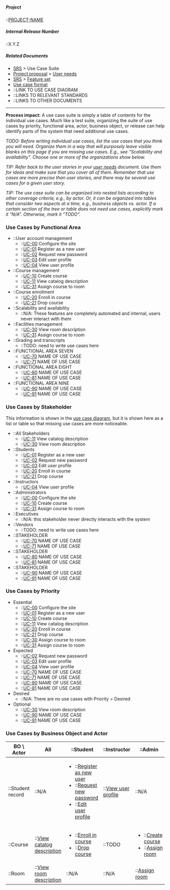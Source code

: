 <!-- markdownlint-disable MD033 -->
<!-- markdownlint-disable-next-line first-line-h1 -->

##### Project

::[PROJECT-NAME](Home)

##### Internal Release Number

::X.Y.Z

##### Related Documents

- [SRS](SRS) > Use Case Suite
- [Project proposal](Proposal) > [User needs](User-Needs)
- [SRS](SRS) > [Feature set](Feature-Set)
- [Use case format](Use-Case-Format)
- ::LINK TO USE CASE DIAGRAM
- ::LINKS TO RELEVANT STANDARDS
- ::LINKS TO OTHER DOCUMENTS

---

**Process impact:** A use case suite is simply a table of contents for
the individual use cases. Much like a test suite, organizing the suite
of use cases by priority, functional area, actor, business object, or
release can help identify parts of the system that need additional use
cases.

_TODO: Before writing individual use cases, list the use cases that you
think you will need. Organize them in a way that will purposely leave
visible blanks on this page if you are missing use cases. E.g., see
"Scalability and availability". Choose one or more of the organizations
show below._

_TIP: Refer back to the user stories in your [user needs](User-Needs)
document. Use them for ideas and make sure that you cover all of them.
Remember that use cases are more precise than user stories, and there
may be several use cases for a given user story._

_TIP: The use case suite can be organized into nested lists according to
other coverage criteria, e.g., by actor. Or, it can be organized into
tables that consider two aspects at a time, e.g., business objects vs.
actor. If a certain section of the tree or table does not need use
cases, explicitly mark it "N/A". Otherwise, mark it "TODO"._

### Use Cases by Functional Area

- ::User account management
  - ::[UC-00](Use-Cases#UC-00) Configure the site
  - ::[UC-01](Use-Cases#UC-01) Register as a new user
  - ::[UC-02](Use-Cases#UC-02) Request new password
  - ::[UC-03](Use-Cases#UC-03) Edit user profile
  - ::[UC-04](Use-Cases#UC-04) View user profile
- ::Course management
  - ::[UC-10](Use-Cases#UC-10) Create course
  - ::[UC-11](Use-Cases#UC-11) View catalog description
  - ::[UC-31](Use-Cases#UC-31) Assign course to room
- ::Course enrollment
  - ::[UC-20](Use-Cases#UC-20) Enroll in course
  - ::[UC-21](Use-Cases#UC-21) Drop course
- ::Scalability and availability
  - ::N/A: These features are completely automated and internal, users never interact with them
- ::Facilities management
  - ::[UC-30](Use-Cases#UC-30) View room description
  - ::[UC-31](Use-Cases#UC-31) Assign course to room
- ::Grading and transcripts
  - ::TODO: need to write use cases here
- ::FUNCTIONAL AREA SEVEN
  - ::[UC-70](Use-Cases#UC-70) NAME OF USE CASE
  - ::[UC-71](Use-Cases#UC-71) NAME OF USE CASE
- ::FUNCTIONAL AREA EIGHT
  - ::[UC-80](Use-Cases#UC-80) NAME OF USE CASE
  - ::[UC-81](Use-Cases#UC-81) NAME OF USE CASE
- ::FUNCTIONAL AREA NINE
  - ::[UC-90](Use-Cases#UC-90) NAME OF USE CASE
  - ::[UC-91](Use-Cases#UC-91) NAME OF USE CASE

### Use Cases by Stakeholder

This information is shown in the [use case diagram](LINK-TO-DIAGRAM),
but it is shown here as a list or table so that missing use cases are
more noticeable.

- ::All Stakeholders
  - ::[UC-11](Use-Cases#UC-11) View catalog description
  - ::[UC-30](Use-Cases#UC-30) View room description
- ::Students
  - ::[UC-01](Use-Cases#UC-01) Register as a new user
  - ::[UC-02](Use-Cases#UC-02) Request new password
  - ::[UC-03](Use-Cases#UC-03) Edit user profile
  - ::[UC-20](Use-Cases#UC-20) Enroll in course
  - ::[UC-21](Use-Cases#UC-21) Drop course
- ::Instructors
  - ::[UC-04](Use-Cases#UC-04) View user profile
- ::Administrators
  - ::[UC-00](Use-Cases#UC-00) Configure the site
  - ::[UC-10](Use-Cases#UC-10) Create course
  - ::[UC-31](Use-Cases#UC-31) Assign course to room
- ::Executives
  - ::N/A: this stakeholder never directly interacts with the system
- ::Vendors
  - ::TODO: need to write use cases here
- ::STAKEHOLDER
  - ::[UC-70](Use-Cases#UC-70) NAME OF USE CASE
  - ::[UC-71](Use-Cases#UC-71) NAME OF USE CASE
- ::STAKEHOLDER
  - ::[UC-80](Use-Cases#UC-80) NAME OF USE CASE
  - ::[UC-81](Use-Cases#UC-81) NAME OF USE CASE
- ::STAKEHOLDER
  - ::[UC-90](Use-Cases#UC-90) NAME OF USE CASE
  - ::[UC-91](Use-Cases#UC-91) NAME OF USE CASE

### Use Cases by Priority

- Essential
  - ::[UC-00](Use-Cases#UC-00) Configure the site
  - ::[UC-01](Use-Cases#UC-01) Register as a new user
  - ::[UC-10](Use-Cases#UC-10) Create course
  - ::[UC-11](Use-Cases#UC-11) View catalog description
  - ::[UC-20](Use-Cases#UC-20) Enroll in course
  - ::[UC-21](Use-Cases#UC-21) Drop course
  - ::[UC-30](Use-Cases#UC-30) Assign course to room
  - ::[UC-31](Use-Cases#UC-31) Assign course to room
- Expected
  - ::[UC-02](Use-Cases#UC-02) Request new password
  - ::[UC-03](Use-Cases#UC-03) Edit user profile
  - ::[UC-04](Use-Cases#UC-04) View user profile
  - ::[UC-70](Use-Cases#UC-70) NAME OF USE CASE
  - ::[UC-71](Use-Cases#UC-71) NAME OF USE CASE
  - ::[UC-80](Use-Cases#UC-80) NAME OF USE CASE
  - ::[UC-81](Use-Cases#UC-81) NAME OF USE CASE
- Desired
  - ::N/A: There are no use cases with Priority = Desired
- Optional
  - ::[UC-30](Use-Cases#UC-30) View room description
  - ::[UC-90](Use-Cases#UC-90) NAME OF USE CASE
  - ::[UC-91](Use-Cases#UC-91) NAME OF USE CASE

### Use Cases by Business Object and Actor

<!-- Hint: turn off text wrap for this large table -->

| BO \ Actor       | All                                           | ::Student                                                                                                                                                    | ::Instructor                           | ::Admin                                                                                       |
| ---------------- | --------------------------------------------- | ------------------------------------------------------------------------------------------------------------------------------------------------------------ | -------------------------------------- | --------------------------------------------------------------------------------------------- |
| ::Student record | ::N/A                                         | <ul><li>::[Register as new user](Use-Cases#uc-01)</li><li>::[Request new password](Use-Cases#uc-02)</li><li>::[Edit user profile](Use-Cases#uc-03)</li></ul> | ::[View user profile](Use-Cases#uc-04) | ::N/A                                                                                         |
| ::Course         | ::[View catalog description](Use-Cases#uc-11) | <ul><li>::[Enroll in course](Use-Cases#uc-20)</li><li>::[Drop course](Use-Cases#uc-21)</li></ul>                                                             | ::TODO                                 | <ul><li>::[Create course](Use-Cases#uc-10)</li><li>::[Assign room](Use-Cases#uc-31)</li></ul> |
| ::Room           | ::[View room description](Use-Cases#uc-30)    | ::N/A                                                                                                                                                        | ::N/A                                  | ::[Assign room](Use-Cases#uc-31)                                                              |

